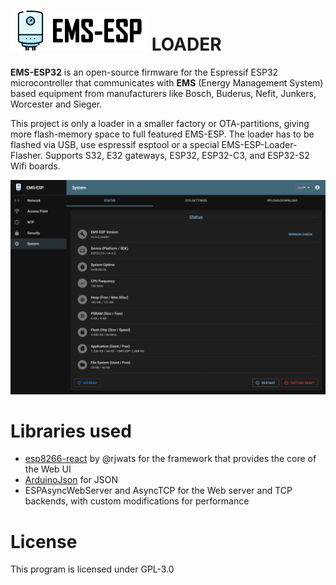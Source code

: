# ![logo](media/EMS-ESP_logo_dark.png) LOADER

**EMS-ESP32** is an open-source firmware for the Espressif ESP32 microcontroller that communicates with **EMS** (Energy Management System) based equipment from manufacturers like Bosch, Buderus, Nefit, Junkers, Worcester and Sieger.

This project is only a loader in a smaller factory or OTA-partitions, giving more flash-memory space to full featured EMS-ESP. The loader has to be flashed via USB, use espressif esptool or a special EMS-ESP-Loader-Flasher. Supports S32, E32 gateways, ESP32, ESP32-C3, and ESP32-S2 Wifi boards.

![sreenshot](media/EMS-ESP-Loader.png)

# **Libraries used**

- [esp8266-react](https://github.com/rjwats/esp8266-react) by @rjwats for the framework that provides the core of the Web UI
- [ArduinoJson](https://github.com/bblanchon/ArduinoJson) for JSON
- ESPAsyncWebServer and AsyncTCP for the Web server and TCP backends, with custom modifications for performance

# **License**

This program is licensed under GPL-3.0
